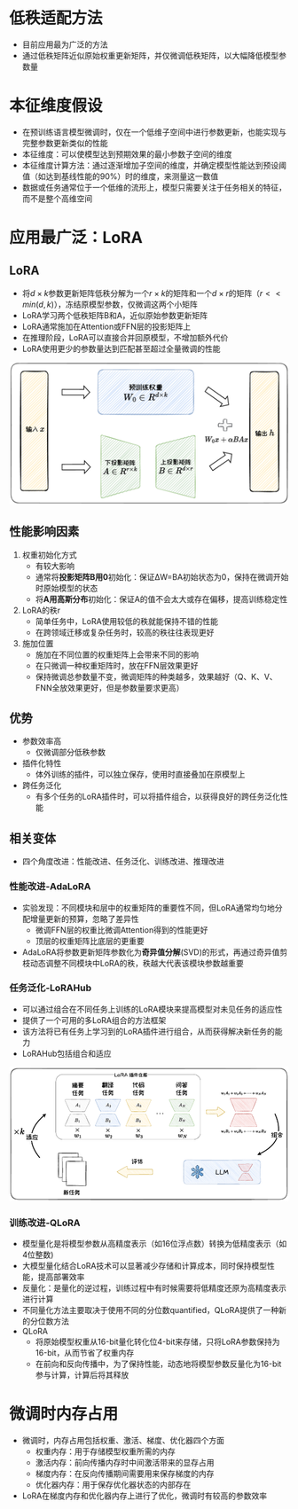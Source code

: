 # 低秩适配方法

- 目前应用最为广泛的方法
- 通过低秩矩阵近似原始权重更新矩阵，并仅微调低秩矩阵，以大幅降低模型参数量

# 本征维度假设

- 在预训练语言模型微调时，仅在一个低维子空间中进行参数更新，也能实现与完整参数更新类似的性能
- 本征维度：可以使模型达到预期效果的最小参数子空间的维度
- 本征维度计算方法：通过逐渐增加子空间的维度，并确定模型性能达到预设阈值（如达到基线性能的90%）时的维度，来测量这一数值
- 数据或任务通常位于一个低维的流形上，模型只需要关注于任务相关的特征，而不是整个高维空间

# 应用最广泛：LoRA

## LoRA

- 将$d×k$参数更新矩阵低秩分解为一个$r×k$的矩阵和一个$d×r$的矩阵（$r<<min(d,k)$），冻结原模型参数，仅微调这两个小矩阵
- LoRA学习两个低秩矩阵B和A，近似原始参数更新矩阵
- LoRA通常施加在Attention或FFN层的投影矩阵上
- 在推理阶段，LoRA可以直接合并回原模型，不增加额外代价
- LoRA使用更少的参数量达到匹配甚至超过全量微调的性能

<img src="./images/4-4-1-LoRA.png" alt="image-20250501190111527" style="zoom: 50%;" />

## 性能影响因素

1. 权重初始化方式
   - 有较大影响
   - 通常将**投影矩阵B用0**初始化：保证ΔW=BA初始状态为0，保持在微调开始时原始模型的状态
   - 将**A用高斯分布**初始化：保证A的值不会太大或存在偏移，提高训练稳定性
2. LoRA的秩r
   - 简单任务中，LoRA使用较低的秩就能保持不错的性能
   - 在跨领域迁移或复杂任务时，较高的秩往往表现更好
3. 施加位置
   - 施加在不同位置的权重矩阵上会带来不同的影响
   - 在只微调一种权重矩阵时，放在FFN层效果更好
   - 保持微调总参数量不变，微调矩阵的种类越多，效果越好（Q、K、V、FNN全放效果更好，但是参数量要求更高）

## 优势

- 参数效率高
  - 仅微调部分低秩参数
- 插件化特性
  - 体外训练的插件，可以独立保存，使用时直接叠加在原模型上
- 跨任务泛化
  - 有多个任务的LoRA插件时，可以将插件组合，以获得良好的跨任务泛化性能

## 相关变体

- 四个角度改进：性能改进、任务泛化、训练改进、推理改进

### 性能改进-AdaLoRA

- 实验发现：不同模块和层中的权重矩阵的重要性不同，但LoRA通常均匀地分配增量更新的预算，忽略了差异性
  - 微调FFN层的权重比微调Attention得到的性能更好
  - 顶层的权重矩阵比底层的更重要
- AdaLoRA将参数更新矩阵参数化为**奇异值分解**(SVD)的形式，再通过奇异值剪枝动态调整不同模块中LoRA的秩，秩越大代表该模块参数越重要

### 任务泛化-LoRAHub

- 可以通过组合在不同任务上训练的LoRA模块来提高模型对未见任务的适应性
- 提供了一个可用的多LoRA组合的方法框架
- 该方法将已有任务上学习到的LoRA插件进行组合，从而获得解决新任务的能力
- LoRAHub包括组合和适应

<img src="./images/4-4-2-LoRAHub.png" alt="image-20250501192434307" style="zoom:67%;" />

### 训练改进-QLoRA

- 模型量化是将模型参数从高精度表示（如16位浮点数）转换为低精度表示（如4位整数)
- 大模型量化结合LoRA技术可以显著减少存储和计算成本，同时保持模型性能，提高部署效率
- 反量化：是量化的逆过程，训练过程中有时候需要将低精度还原为高精度表示进行计算
- 不同量化方法主要取决于使用不同的分位数quantified，QLoRA提供了一种新的分位数方法
- QLoRA
  - 将原始模型权重从16-bit量化转化位4-bit来存储，只将LoRA参数保持为16-bit，从而节省了权重内存
  - 在前向和反向传播中，为了保持性能，动态地将模型参数反量化为16-bit参与计算，计算后将其释放

# 微调时内存占用

- 微调时，内存占用包括权重、激活、梯度、优化器四个方面
  - 权重内存：用于存储模型权重所需的内存
  - 激活内存：前向传播内存时中间激活带来的显存占用
  - 梯度内存：在反向传播期间需要用来保存梯度的内存
  - 优化器内存：用于保存优化器状态的内部存在
- LoRA在梯度内存和优化器内存上进行了优化，微调时有较高的参数效率